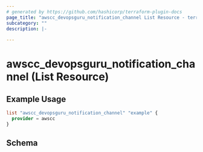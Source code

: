 ```yaml
---
# generated by https://github.com/hashicorp/terraform-plugin-docs
page_title: "awscc_devopsguru_notification_channel List Resource - terraform-provider-awscc"
subcategory: ""
description: |-
  
---
```


# awscc_devopsguru_notification_channel (List Resource)



## Example Usage

```terraform
list "awscc_devopsguru_notification_channel" "example" {
  provider = awscc
}
```

<!-- schema generated by tfplugindocs -->
## Schema
